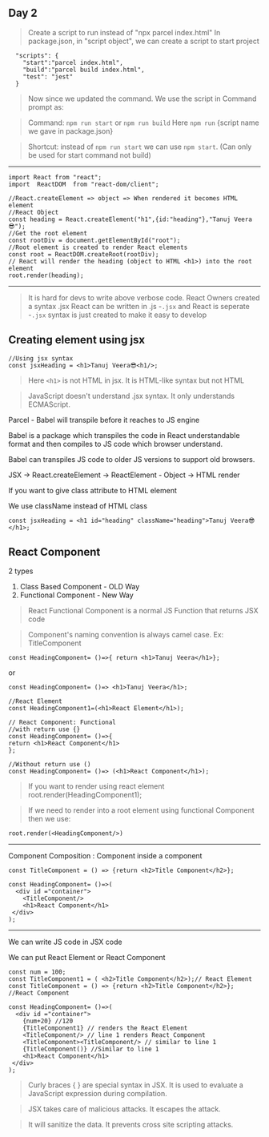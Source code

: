 ## Day 2

> Create a script to run instead of "npx parcel index.html"
> In package.json, in "script object", we can create a script to start project

```
  "scripts": {
    "start":"parcel index.html",
    "build":"parcel build index.html",
    "test": "jest"
  }
```

> Now since we updated the command. We use the script in Command prompt as:

> Command: `npm run start` or `npm run build`
> Here `npm run` {script name we gave in package.json}

> Shortcut: instead of `npm run start` we can use `npm start`. (Can only be used for start command not build)

---

```
import React from "react";
import  ReactDOM  from "react-dom/client";

//React.createElement => object => When rendered it becomes HTML element
//React Object
const heading = React.createElement("h1",{id:"heading"},"Tanuj Veera😎");
//Get the root element
const rootDiv = document.getElementById("root");
//Root element is created to render React elements
const root = ReactDOM.createRoot(rootDiv);
// React will render the heading (object to HTML <h1>) into the root element
root.render(heading);
```

---

> It is hard for devs to write above verbose code.
> React Owners created a syntax .jsx
> React can be written in .js -`.jsx` and React is seperate -`.jsx` syntax is just created to make it easy to develop

## Creating element using jsx

```
//Using jsx syntax
const jsxHeading = <h1>Tanuj Veera😎<h1/>;
```

> Here `<h1>` is not HTML in jsx. It is HTML-like syntax but not HTML

> JavaScript doesn't understand .jsx syntax. It only understands ECMAScript.

Parcel - Babel will transpile before it reaches to JS engine

Babel is a package which transpiles the code in React understandable format and then compiles to JS code which browser understand.

Babel can transpiles JS code to older JS versions to support old browsers.

JSX -> React.createElement -> ReactElement - Object -> HTML render

If you want to give class attribute to HTML element

We use className instead of HTML class

```
const jsxHeading = <h1 id="heading" className="heading">Tanuj Veera😎</h1>;
```

## React Component

2 types

1. Class Based Component - OLD Way
2. Functional Component - New Way

> React Functional Component is a normal JS Function that returns JSX code

> Component's naming convention is always camel case. Ex: TitleComponent

```
const HeadingComponent= ()=>{ return <h1>Tanuj Veera</h1>};
```

or

```
const HeadingComponent= ()=> <h1>Tanuj Veera</h1>;
```

```
//React Element
const HeadingComponent1=(<h1>React Element</h1>);
```

```
// React Component: Functional
//with return use {}
const HeadingComponent= ()=>{
return <h1>React Component</h1>
};
```

```
//Without return use ()
const HeadingComponent= ()=> (<h1>React Component</h1>);
```

> If you want to render using react element
> root.render(HeadingComponent1);

> If we need to render into a root element using functional Component then we use:

```
root.render(<HeadingComponent/>)
```

---

Component Composition
: Component inside a component

```
const TitleComponent = () => {return <h2>Title Component</h2>};

const HeadingComponent= ()=>(
  <div id ="container">
    <TitleComponent/>
    <h1>React Component</h1>
 </div>
);
```

---

We can write JS code in JSX code

We can put React Element or React Component

```
const num = 100;
const TitleComponent1 = ( <h2>Title Component</h2>);// React Element
const TitleComponent = () => {return <h2>Title Component</h2>}; //React Component

const HeadingComponent= ()=>(
  <div id ="container">
    {num+20} //120
    {TitleComponent1} // renders the React Element
    <TitleComponent/> // line 1 renders React Component
    <TitleComponent><TitleComponent/> // similar to line 1
    {TitleComponent()} //Similar to line 1
    <h1>React Component</h1>
 </div>
);
```

> Curly braces { } are special syntax in JSX.
> It is used to evaluate a JavaScript expression during compilation.

> JSX takes care of malicious attacks. It escapes the attack.

> It will sanitize the data. It prevents cross site scripting attacks.
